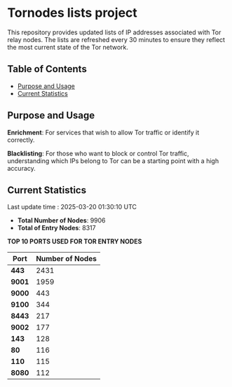 # Tornodes lists project

This repository provides updated lists of IP addresses associated with Tor relay nodes. The lists are refreshed every 30 minutes to ensure they reflect the most current state of the Tor network.

## Table of Contents

- [Purpose and Usage](#purpose-and-usage)
- [Current Statistics](#current-statistics)


## Purpose and Usage

**Enrichment**: For services that wish to allow Tor traffic or identify it correctly.

**Blacklisting**: For those who want to block or control Tor traffic, understanding which IPs belong to Tor can be a starting point with a high accuracy.

## Current Statistics

Last update time : 2025-03-20 01:30:10 UTC

- **Total Number of Nodes**: 9906
- **Total of Entry Nodes**: 8317

**TOP 10 PORTS USED FOR TOR ENTRY NODES**

| **Port** | **Number of Nodes** |
|------|-----------------|
| **443**   | 2431  |
| **9001**   | 1959  |
| **9000**   | 443  |
| **9100**   | 344  |
| **8443**   | 217  |
| **9002**   | 177  |
| **143**   | 128  |
| **80**   | 116  |
| **110**   | 115  |
| **8080**   | 112  |

